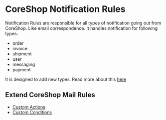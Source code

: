 # CoreShop Notification Rules

Notification Rules are responsible for all types of notification going out from CoreShop. Like email correspondence. It handles notification for following types:

 - order
 - invoice
 - shipment
 - user
 - messaging
 - payment

It is designed to add new types. Read more about this [here](./03_Custom_Types.md)

## Extend CoreShop Mail Rules

- [Custom Actions](./01_Custom_Actions.md)
- [Custom Conditions](./02_Custom_Conditions.md)